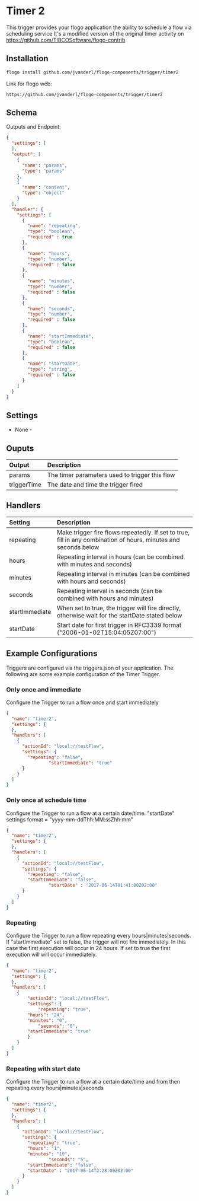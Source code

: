 # Timer 2
This trigger provides your flogo application the ability to schedule a flow via scheduling service
It's a modified version of the original timer activity on https://github.com/TIBCOSoftware/flogo-contrib

## Installation

```bash
flogo install github.com/jvanderl/flogo-components/trigger/timer2
```
Link for flogo web:
```
https://github.com/jvanderl/flogo-components/trigger/timer2
```

## Schema
Outputs and Endpoint:

```json
{
  "settings": [
  ],
  "output": [
    {
      "name": "params",
      "type": "params"
    },
    {
      "name": "content",
      "type": "object"
    }
  ],
  "handler": {
    "settings": [
      {
        "name": "repeating",
        "type": "boolean",
        "required" : true
      },
      {
        "name": "hours",
        "type": "number",
        "required" : false
      },
      {
        "name": "minutes",
        "type": "number",
        "required" : false
      },
      {
        "name": "seconds",
        "type": "number",
        "required" : false
      },
      {
        "name": "startImmediate",
        "type": "boolean",
        "required" : false
      },
      {
        "name": "startDate",
        "type": "string",
        "required" : false
      }
    ]
  }
}
```
## Settings
- None -

## Ouputs
| Output   | Description    |
|:----------|:---------------|
| params    | The timer parameters used to trigger this flow |
| triggerTime |  The date and time the trigger fired |

## Handlers
| Setting   | Description    |
|:----------|:---------------|
| repeating    | Make trigger fire flows repeatedly. If set to true, fill in any combination of hours, minutes and seconds below |
| hours    | Repeating interval in hours (can be combined with minutes and seconds)|
| minutes    | Repeating interval in minutes (can be combined with hours and seconds) |
| seconds    | Repeating interval in seconds (can be combined with hours and minutes)|
| startImmediate | When set to true, the trigger will fire directly, otherwise wait for the startDate stated below |
| startDate    | Start date for first trigger in RFC3339 format ("2006-01-02T15:04:05Z07:00") |

## Example Configurations

Triggers are configured via the triggers.json of your application. The following are some example configuration of the Timer Trigger.

### Only once and immediate
Configure the Trigger to run a flow once and start immediately

```json
{
  "name": "timer2",
  "settings": {
  },
  "handlers": [
    {
      "actionId": "local://testFlow",
      "settings": {
        "repeating": "false",
				"startImmediate": "true"
      }
    }
  ]
}
```

### Only once at schedule time
Configure the Trigger to run a flow at a certain date/time. "startDate" settings format = "yyyy-mm-ddThh:MM:ssZhh:mm"

```json
{
  "name": "timer2",
  "settings": {
  },
  "handlers": [
    {
      "actionId": "local://testFlow",
      "settings": {
        "repeating": "false",
        "startImmediate": "false",
				"startDate" : "2017-06-14T01:41:00Z02:00"
      }
    }
  ]
}
```

### Repeating
Configure the Trigger to run a flow repeating every hours|minutes|seconds. If "startImmediate" set to false, the trigger will not fire immediately.  In this case the first execution will occur in 24 hours. If set to true the first execution will will occur immediately.

```json
{
  "name": "timer2",
  "settings": {
  },
  "handlers": [
  	{
  		"actionId": "local://testFlow",
  		"settings": {
  			"repeating": "true",
        "hours": "24",
        "minutes": "0",
  			"seconds": "0",
        "startImmediate": "true"
  		}
  	}
  ]
}
```

### Repeating with start date
Configure the Trigger to run a flow at a certain date/time and from then repeating every hours|minutes|seconds

```json
{
  "name": "timer2",
  "settings": {
  },
  "handlers": [
    {
      "actionId": "local://testFlow",
      "settings": {
        "repeating": "true",
        "hours": "1",
        "minutes": "10",
				"seconds": "5",
        "startImmediate": "false",
        "startDate" : "2017-06-14T2:28:00Z02:00"
      }
    }
  ]
}
```
